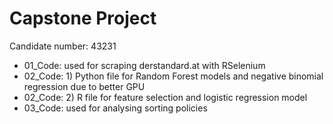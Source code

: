 # Capstone Project

Candidate number: 43231

* 01_Code: used for scraping derstandard.at with RSelenium
* 02_Code: 1) Python file for Random Forest models and negative binomial regression due to better GPU
* 02_Code: 2) R file for feature selection and logistic regression model
* 03_Code: used for analysing sorting policies


